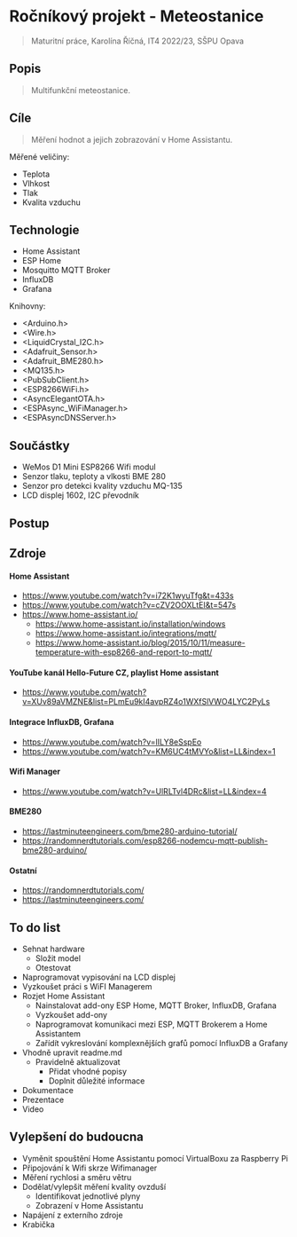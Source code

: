 # Ročníkový projekt - Meteostanice

>Maturitní práce, Karolína Říčná, IT4 2022/23, SŠPU Opava

## Popis
>Multifunkční meteostanice.

## Cíle
>Měření hodnot a jejich zobrazování v Home Assistantu.

Měřené veličiny:
  - Teplota
  - Vlhkost
  - Tlak
  - Kvalita vzduchu
  
## Technologie
  - Home Assistant
  - ESP Home
  - Mosquitto MQTT Broker
  - InfluxDB
  - Grafana
  
  Knihovny:
  - <Arduino.h>
  - <Wire.h>
  - <LiquidCrystal_I2C.h>
  - <Adafruit_Sensor.h>
  - <Adafruit_BME280.h>
  - <MQ135.h>
  - <PubSubClient.h>
  - <ESP8266WiFi.h>
  - <AsyncElegantOTA.h>
  - <ESPAsync_WiFiManager.h>
  - <ESPAsyncDNSServer.h>
  
## Součástky
  - WeMos D1 Mini ESP8266 Wifi modul
  - Senzor tlaku, teploty a vlkosti BME 280
  - Senzor pro detekci kvality vzduchu MQ-135
  - LCD displej 1602, I2C převodník

## Postup
>

## Zdroje
#### Home Assistant
  - https://www.youtube.com/watch?v=i72K1wyuTfg&t=433s 
  - https://www.youtube.com/watch?v=cZV2OOXLtEI&t=547s 
  - https://www.home-assistant.io/
    - https://www.home-assistant.io/installation/windows
    - https://www.home-assistant.io/integrations/mqtt/
    - https://www.home-assistant.io/blog/2015/10/11/measure-temperature-with-esp8266-and-report-to-mqtt/

#### YouTube kanál Hello-Future CZ, playlist Home assistant
   - https://www.youtube.com/watch?v=XUv89aVMZNE&list=PLmEu9kI4avpRZ4o1WXfSlVWO4LYC2PyLs 

#### Integrace InfluxDB, Grafana
  - https://www.youtube.com/watch?v=lILY8eSspEo 
  - https://www.youtube.com/watch?v=KM6UC4tMVYo&list=LL&index=1

#### Wifi Manager
  - https://www.youtube.com/watch?v=UlRLTvl4DRc&list=LL&index=4

#### BME280
  - https://lastminuteengineers.com/bme280-arduino-tutorial/
  - https://randomnerdtutorials.com/esp8266-nodemcu-mqtt-publish-bme280-arduino/
  
#### Ostatní
  - https://randomnerdtutorials.com/
  - https://lastminuteengineers.com/
  
## To do list
  - Sehnat hardware 
    - Složit model
     - Otestovat
  - Naprogramovat vypisování na LCD displej
  - Vyzkoušet práci s WiFI Managerem
  - Rozjet Home Assistant
    - Nainstalovat add-ony ESP Home, MQTT Broker, InfluxDB, Grafana
    - Vyzkoušet add-ony
    - Naprogramovat komunikaci mezi ESP, MQTT Brokerem a Home Assistantem
    - Zařídít vykreslování komplexnějších grafů pomocí InfluxDB a Grafany
  - Vhodně upravit readme.md
    - Pravidelně aktualizovat
      - Přidat vhodné popisy
      - Doplnit důležité informace
  - Dokumentace
  - Prezentace
  - Video 
## Vylepšení do budoucna
  - Vyměnit spouštění Home Assistantu pomocí VirtualBoxu za Raspberry Pi
  - Připojování k Wifi skrze Wifimanager
  - Měření rychlosi a směru větru
  - Dodělat/vylepšit měření kvality ovzduší
    - Identifikovat jednotlivé plyny
    - Zobrazení v Home Assistantu
  - Napájení z externího zdroje
  - Krabička
